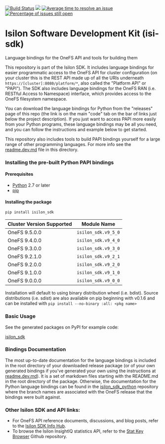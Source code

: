 [![Build Status](https://travis-ci.org/Isilon/isilon_sdk.svg?branch=master)](https://travis-ci.org/Isilon/isilon_sdk)
[![](http://issuestats.com/github/isilon/isilon_sdk/badge/pr?style=flat-square)](http://issuestats.com/github/isilon/isilon_sdk)
[![Average time to resolve an issue](http://isitmaintained.com/badge/resolution/isilon/isilon_sdk.svg)](http://isitmaintained.com/project/isilon/isilon_sdk "Average time to resolve an issue")
[![Percentage of issues still open](http://isitmaintained.com/badge/open/isilon/isilon_sdk.svg)](http://isitmaintained.com/project/isilon/isilon_sdk "Percentage of issues still open")


# Isilon Software Development Kit (isi-sdk)
Language bindings for the OneFS API and tools for building them

This repository is part of the Isilon SDK.  It includes language bindings for easier programmatic access to the OneFS API for cluster configuration (on your cluster this is the REST API made up of all the URIs underneath `https://[cluster]:8080/platform/*`, also called the "Platform API" or "PAPI"). The SDK also includes language bindings for the OneFS RAN (i.e. RESTful Access to Namespace) interface, which provides access to the OneFS filesystem namespace.

You can download the language bindings for Python from the "releases" page of this repo (the link is on the main "code" tab on the bar of links just below the project description). If you just want to access PAPI more easily from your Python programs, these language bindings may be all you need, and you can follow the instructions and example below to get started.

This repository also includes tools to build PAPI bindings yourself for a large range of other programming languages. For more info see the [readme.dev.md](readme.dev.md) file in this directory.

### Installing the pre-built Python PAPI bindings

#### Prerequisites

* [Python](https://www.python.org/downloads/) 2.7 or later
* [pip](https://pip.pypa.io/en/stable/installing/)

#### Installing the package

`pip install isilon_sdk`

| Cluster Version Supported   | Module Name                 |
|-----------------------------|-----------------------------|
| OneFS 9.5.0.0               | `isilon_sdk.v9_5_0` |
| OneFS 9.4.0.0               | `isilon_sdk.v9_4_0` |
| OneFS 9.3.0.0               | `isilon_sdk.v9_3_0` |
| OneFS 9.2.1.0               | `isilon_sdk.v9_2_1` |
| OneFS 9.2.0.0               | `isilon_sdk.v9_2_0` |
| OneFS 9.1.0.0               | `isilon_sdk.v9_1_0` |
| OneFS 9.0.0.0               | `isilon_sdk.v9_0_0` |

Installation will default to using binary distribution wheel (i.e. bdist). Source distributions (i.e. sdist) are also available on pip beginning with v0.1.6 and can be installed with `pip install --no-binary :all: <pkg name>`

### Basic Usage

See the generated packages on PyPI for example code:

[isilon\_sdk](https://pypi.org/project/isilon-sdk)

### Bindings Documentation

The most up-to-date documentation for the language bindings is included in the root directory of your downloaded release package (or of your own generated bindings if you've generated your own using the instructions at [readme.dev.md](readme.dev.md)). It is a set of markdown files starting with the README.md in the root directory of the package. Otherwise, the documentation for the Python language bindings can be found in the [isilon_sdk_python](https://github.com/Isilon/isilon_sdk_python) repository where the branch names are associated with the OneFS release that the bindings were built against.

### Other Isilon SDK and API links:

* For OneFS API reference documents, discussions, and blog posts, refer to the [Isilon SDK Info Hub](https://community.emc.com/docs/DOC-48273).
* To browse the Isilon InsightIQ statistics API, refer to the [Stat Key Browser](https://github.com/isilon/isilon_stat_browser.git) Github repository.
